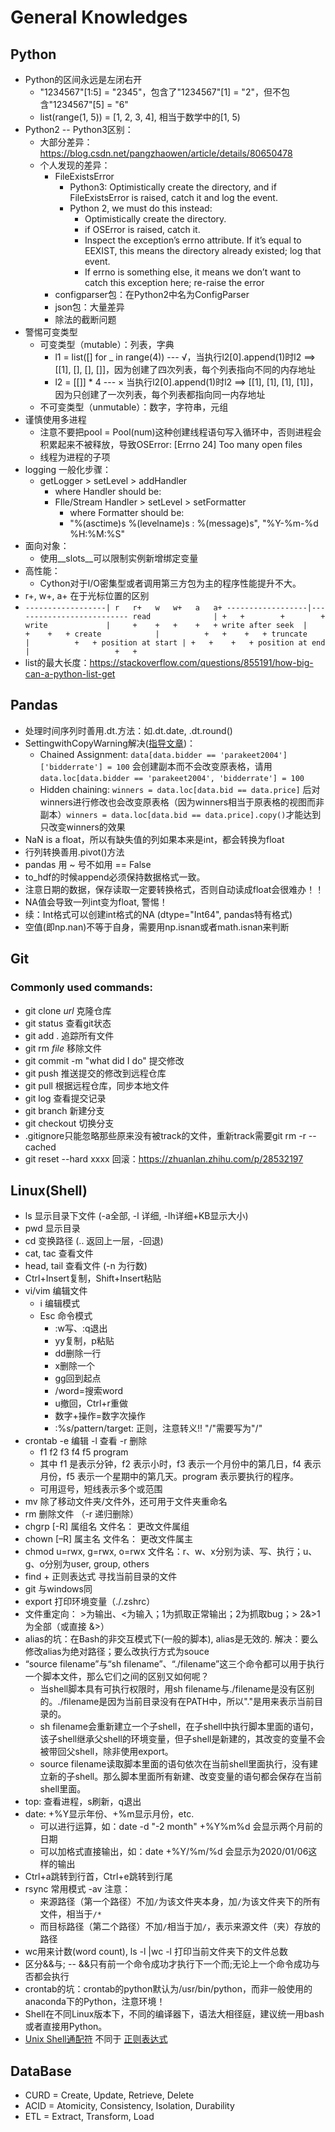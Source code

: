 # General Knowledges

## Python
* Python的区间永远是左闭右开
    * "1234567"[1:5] = "2345"，包含了"1234567"[1] = "2"，但不包含"1234567"[5] = "6"
    * list(range(1, 5)) = [1, 2, 3, 4], 相当于数学中的[1, 5)
* Python2 -- Python3区别：
    * 大部分差异：https://blog.csdn.net/pangzhaowen/article/details/80650478
    * 个人发现的差异：
        * FileExistsError
            * Python3: Optimistically create the directory, and if FileExistsError is raised, catch it and log the event.
            * Python 2, we must do this instead:
                * Optimistically create the directory.
                * if OSError is raised, catch it.
                * Inspect the exception’s errno attribute. If it’s equal to EEXIST, this means the directory already
                    existed; log that event.
                * If errno is something else, it means we don’t want to catch this exception here; re-raise the error
        * configparser包：在Python2中名为ConfigParser
        * json包：大量差异
        * 除法的截断问题
* 警惕可变类型
    * 可变类型（mutable）：列表，字典
        * l1 = list([] for _ in range(4)) --- √，当执行l2[0].append(1)时l2 ==> [[1], [], [], []]，因为创建了四次列表，每个列表指向不同的内存地址
        * l2 = [[]] * 4 --- × 当执行l2[0].append(1)时l2 ==> [[1], [1], [1], [1]]，因为只创建了一次列表，每个列表都指向同一内存地址
    * 不可变类型（unmutable）：数字，字符串，元组
* 谨慎使用多进程
    * 注意不要把pool = Pool(num)这种创建线程语句写入循环中，否则进程会积累起来不被释放，导致OSError: [Errno 24] Too many open files
    * 线程为进程的子项
* logging 一般化步骤：
    * getLogger > setLevel > addHandler
        * where Handler should be:
        * FIle/Stream Handler > setLevel > setFormatter
            * where Formatter should be:
            * "%(asctime)s  %(levelname)s : %(message)s", "%Y-%m-%d %H:%M:%S"
* 面向对象：
    * 使用\_\_slots\_\_可以限制实例新增绑定变量
* 高性能：
    * Cython对于I/O密集型或者调用第三方包为主的程序性能提升不大。
* r+, w+, a+ 在于光标位置的区别
* `------------------| r   r+   w   w+   a   a+
------------------|--------------------------
read              | +   +        +        +
write             |     +    +   +    +   +
write after seek  |     +    +   +
create            |          +   +    +   +
truncate          |          +   +
position at start | +   +    +   +
position at end   |                   +   +`
* list的最大长度：https://stackoverflow.com/questions/855191/how-big-can-a-python-list-get


## Pandas
* 处理时间序列时善用.dt.方法：如.dt.date, .dt.round()
* SettingwithCopyWarning解决([指导文章](https://www.dataquest.io/blog/settingwithcopywarning/))：
    * Chained Assignment: `data[data.bidder == 'parakeet2004']['bidderrate'] = 100` 会创建副本而不会改变原表格，请用`data.loc[data.bidder == 'parakeet2004', 'bidderrate'] = 100`
    * Hidden chaining: `winners = data.loc[data.bid == data.price]` 后对winners进行修改也会改变原表格（因为winners相当于原表格的视图而非副本）`winners = data.loc[data.bid == data.price].copy()`才能达到只改变winners的效果
* NaN is a float，所以有缺失值的列如果本来是int，都会转换为float
* 行列转换善用.pivot()方法
* pandas 用 ~ 号不如用 == False
* to_hdf的时候append必须保持数据格式一致。
* 注意日期的数据，保存读取一定要转换格式，否则自动读成float会很难办！！
* NA值会导致一列int变为float, 警惕！
* 续：Int格式可以创建int格式的NA (dtype="Int64", pandas特有格式)
* 空值(即np.nan)不等于自身，需要用np.isnan或者math.isnan来判断


## Git
### Commonly used commands:
* git clone *url* 克隆仓库
* git status 查看git状态
* git add . 追踪所有文件
* git rm *file* 移除文件
* git commit -m "what did I do" 提交修改
* git push 推送提交的修改到远程仓库
* git pull 根据远程仓库，同步本地文件
* git log 查看提交记录
* git branch 新建分支
* git checkout 切换分支
* .gitignore只能忽略那些原来没有被track的文件，重新track需要git rm -r --cached
* git reset --hard xxxx 回滚：https://zhuanlan.zhihu.com/p/28532197

## Linux(Shell)
* ls 显示目录下文件 (-a全部, -l 详细, -lh详细+KB显示大小)
* pwd 显示目录
* cd 变换路径 (.. 返回上一层，-回退)
* cat, tac 查看文件
* head, tail 查看文件 (-n 为行数)
* Ctrl+Insert复制，Shift+Insert粘贴
* vi/vim 编辑文件
    * i 编辑模式
    * Esc 命令模式
        * :w写、:q退出
        * yy复制，p粘贴
        * dd删除一行
        * x删除一个
        * gg回到起点
        * /word=搜索word
        * u撤回，Ctrl+r重做
        * 数字+操作=数字次操作
        * :%s/pattern/target: 正则，注意转义!! "/"需要写为"\/"
* crontab -e 编辑 -l 查看 -r 删除
    * f1 f2 f3 f4 f5 program
    * 其中 f1 是表示分钟，f2 表示小时，f3 表示一个月份中的第几日，f4 表示月份，f5 表示一个星期中的第几天。program 表示要执行的程序。
    * 可用逗号，短线表示多个或范围
* mv 除了移动文件夹/文件外，还可用于文件夹重命名
* rm 删除文件 （-r 递归删除）
* chgrp [-R] 属组名 文件名： 更改文件属组
* chown [–R] 属主名 文件名： 更改文件属主
* chmod u=rwx, g=rwx, o=rwx 文件名：r、w、x分别为读、写、执行；u、g、o分别为user, group, others
* find + 正则表达式 寻找当前目录的文件
* git 与windows同
* export 打印环境变量（./.zshrc）
* 文件重定向： >为输出、<为输入；1为抓取正常输出；2为抓取bug；> 2&>1为全部（或直接 &>）
* alias的坑：在Bash的非交互模式下(一般的脚本), alias是无效的. 解决：要么修改alias为绝对路径；要么改执行方式为souce
* “source filename”与“sh filename”、“./filename”这三个命令都可以用于执行一个脚本文件，那么它们之间的区别又如何呢？
    * 当shell脚本具有可执行权限时，用sh filename与./filename是没有区别的。./filename是因为当前目录没有在PATH中，所以"."是用来表示当前目录的。
    * sh filename会重新建立一个子shell，在子shell中执行脚本里面的语句，该子shell继承父shell的环境变量，但子shell是新建的，其改变的变量不会被带回父shell，除非使用export。
    * source filename读取脚本里面的语句依次在当前shell里面执行，没有建立新的子shell。那么脚本里面所有新建、改变变量的语句都会保存在当前shell里面。
* top: 查看进程，s刷新，q退出
* date: +%Y显示年份、+%m显示月份，etc.
    * 可以进行运算，如：date -d "-2 month" +%Y%m%d 会显示两个月前的日期
    * 可以加格式直接输出，如：date +%Y/%m/%d 会显示为2020/01/06这样的输出
* Ctrl+a跳转到行首，Ctrl+e跳转到行尾
* rsync 常用模式 -av 注意：
    * 来源路径（第一个路径）不加`/`为该文件夹本身，加`/`为该文件夹下的所有文件，相当于`/*`
    * 而目标路径（第二个路径）不加`/`相当于加`/`，表示来源文件（夹）存放的路径
* wc用来计数(word count), ls -l |wc -l 打印当前文件夹下的文件总数
* 区分&&与; -- &&只有前一个命令成功才执行下一个而;无论上一个命令成功与否都会执行
* crontab的坑：crontab的python默认为/usr/bin/python，而非一般使用的anaconda下的Python，注意环境！
* Shell在不同Linux版本下，不同的编译器下，语法大相径庭，建议统一用bash或者直接用Python。
* [Unix Shell通配符](https://www.cnblogs.com/fengkui/p/6133896.html) 不同于 [正则表达式](https://docs.python.org/zh-cn/3.6/library/re.html)


## DataBase
* CURD = Create, Update, Retrieve, Delete
* ACID = Atomicity, Consistency, Isolation, Durability
* ETL = Extract, Transform, Load

